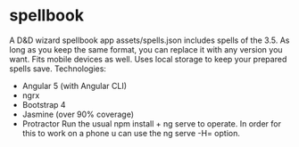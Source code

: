 # spellbook
A D&amp;D wizard spellbook app
assets/spells.json includes spells of the 3.5. As long as you keep the same format, you can replace it with any version you want.
Fits mobile devices as well.
Uses local storage to keep your prepared spells save.
Technologies: 
  - Angular 5 (with Angular CLI)
  - ngrx
  - Bootstrap 4
  - Jasmine (over 90% coverage)
  - Protractor
Run the usual npm install + ng serve to operate.
In order for this to work on a phone u can use the ng serve -H=<insert server IP here> option.
